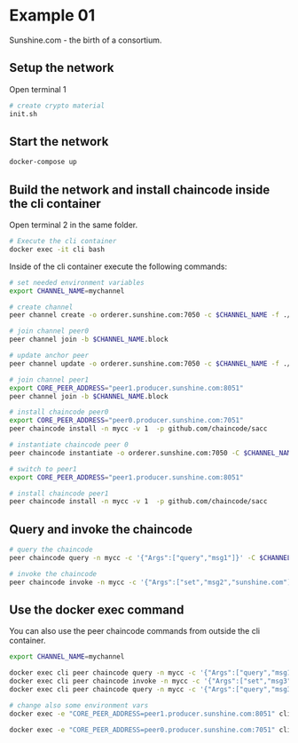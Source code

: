# Example 01
Sunshine.com - the birth of a consortium.

## Setup the network
Open terminal 1

```bash
# create crypto material
init.sh
```
## Start the network

```bash
docker-compose up
```

## Build the network and install chaincode inside the cli container
Open terminal 2 in the same folder.

```bash
# Execute the cli container
docker exec -it cli bash
```

Inside of the cli container execute the following commands:

```bash 
# set needed environment variables
export CHANNEL_NAME=mychannel 

# create channel
peer channel create -o orderer.sunshine.com:7050 -c $CHANNEL_NAME -f ./channel-artifacts/channel_$CHANNEL_NAME.tx

# join channel peer0
peer channel join -b $CHANNEL_NAME.block

# update anchor peer
peer channel update -o orderer.sunshine.com:7050 -c $CHANNEL_NAME -f ./channel-artifacts/${CORE_PEER_LOCALMSPID}anchors.tx

# join channel peer1
export CORE_PEER_ADDRESS="peer1.producer.sunshine.com:8051"
peer channel join -b $CHANNEL_NAME.block

# install chaincode peer0
export CORE_PEER_ADDRESS="peer0.producer.sunshine.com:7051"
peer chaincode install -n mycc -v 1  -p github.com/chaincode/sacc

# instantiate chaincode peer 0
peer chaincode instantiate -o orderer.sunshine.com:7050 -C $CHANNEL_NAME -n mycc  -v 1 -c '{"Args":["msg1","hello"]}' -P "AND ('ProducerMSP.peer')" 

# switch to peer1
export CORE_PEER_ADDRESS="peer1.producer.sunshine.com:8051"

# install chaincode peer1
peer chaincode install -n mycc -v 1  -p github.com/chaincode/sacc
```

## Query and invoke the chaincode
```bash
# query the chaincode
peer chaincode query -n mycc -c '{"Args":["query","msg1"]}' -C $CHANNEL_NAME 

# invoke the chaincode
peer chaincode invoke -n mycc -c '{"Args":["set","msg2","sunshine.com"]}' -C $CHANNEL_NAME 
```

## Use the docker exec command
You can also use the peer chaincode commands from outside the cli container.

```bash
export CHANNEL_NAME=mychannel 

docker exec cli peer chaincode query -n mycc -c '{"Args":["query","msg1"]}' -C $CHANNEL_NAME 
docker exec cli peer chaincode invoke -n mycc -c '{"Args":["set","msg3","enter the box"]}' -C $CHANNEL_NAME
docker exec cli peer chaincode query -n mycc -c '{"Args":["query","msg3"]}' -C $CHANNEL_NAME 

# change also some environment vars
docker exec -e "CORE_PEER_ADDRESS=peer1.producer.sunshine.com:8051" cli peer chaincode query -n mycc -c '{"Args":["query","msg3"]}' -C $CHANNEL_NAME 

docker exec -e "CORE_PEER_ADDRESS=peer0.producer.sunshine.com:7051" cli peer chaincode query -n mycc -c '{"Args":["query","msg3"]}' -C $CHANNEL_NAME 
```
